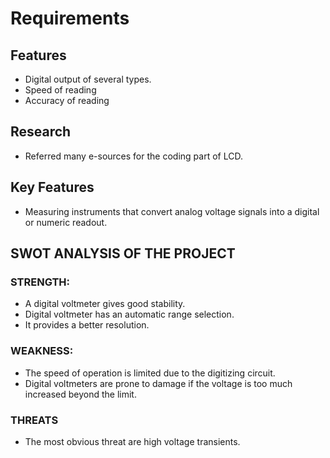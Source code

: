 # Requirements
## Features
* Digital output of several types.
* Speed of reading
* Accuracy of reading
## Research
* Referred many e-sources for the coding part of LCD.
## Key Features
* Measuring instruments that convert analog voltage signals into a digital or numeric readout.
## SWOT ANALYSIS OF THE PROJECT
### STRENGTH:
* A digital voltmeter gives good stability.
* Digital voltmeter has an automatic range selection.
* It provides a better resolution.
### WEAKNESS:
* The speed of operation is limited due to the digitizing circuit.
* Digital voltmeters are prone to damage if the voltage is too much increased beyond the limit.
### THREATS
* The most obvious threat are high voltage transients.
 
